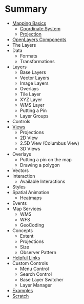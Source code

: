 # Summary

* [Mapping Basics](basic_principles/README.md)
    * [Coordinate System](basic_principles/coordinate_system.md)
    * [Projection](basic_principles/projection.md)
* [OpenLayers Components](components_of_openlayers/README.md)
* The Layers
* Data
    * Formats
    * Transformations 
* Layers
    * Base Layers
    * Vector Layers
    * Image Layers
    * Overlays
    * Tile Layer
    * XYZ Layer
    * WMS Layer
    * Putting a Pin
    * Layer Groups
* Controls
* [Views](Views.md)
    * Projections 
    * 2D View
    * 2.5D View (Columbus View)
    * 3D Views
* Overlays
    * Putting a pin on the map
    * Drawing a polygon    
* Vectors
* Interaction
    * Available Interactions
* Styles
* Spatial Animation
    * Heatmaps
* Events
* Map Services
    * WMS
    * WFS
    * GeoCoding
* Concepts
    * Extent
    * Projections
    * Size 
    * Observer Pattern
* [Helpful Links](HelpfulLinks.md)
* Custom Controls
    * Menu Control
    * Search Control
    * Base Layer Switcher
    * Layer Manager
* [Examples](Examples.md)
* [Scratch](Scratch.md)

